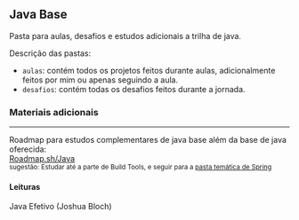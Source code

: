 ## Java Base

Pasta para aulas, desafios e estudos adicionais a trilha de java.

Descrição das pastas:

- `aulas`: contém todos os projetos feitos durante aulas, adicionalmente feitos por mim ou apenas seguindo a aula.
- `desafios`: contém todas os desafios feitos durante a jornada.

### Materiais adicionais
----------
Roadmap para estudos complementares de java base além da base de java oferecida:<br>
[Roadmap.sh/Java](https://roadmap.sh/java)
<br><small>sugestão: Estudar até a parte de Build Tools, e seguir para a [pasta temática de Spring](../spring/README.md)</small>

#### Leituras
Java Efetivo (Joshua Bloch)